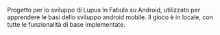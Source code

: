 Progetto per lo sviluppo di Lupus In Fabula su Android, utilizzato per apprendere le basi dello sviluppo android mobile. Il gioco è in locale, con tutte le funzionalità di base implementate.
